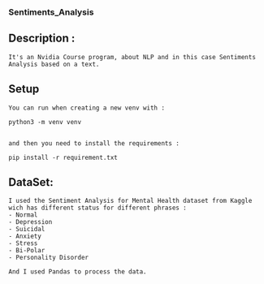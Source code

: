 ### Sentiments_Analysis

## Description :

    It's an Nvidia Course program, about NLP and in this case Sentiments Analysis based on a text.

## Setup

    You can run when creating a new venv with : 
    
    python3 -m venv venv
    

    and then you need to install the requirements : 
    
    pip install -r requirement.txt
    

## DataSet:

    I used the Sentiment Analysis for Mental Health dataset from Kaggle wich has different status for different phrases : 
    - Normal
    - Depression
    - Suicidal
    - Anxiety
    - Stress
    - Bi-Polar
    - Personality Disorder

    And I used Pandas to process the data.


